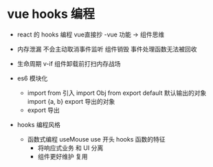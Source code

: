 # vue hooks 编程

- react 的 hooks 编程 vue直接抄
-vue 功能 ->  组件思维

- 内存泄漏
  不会主动取消事件监听  组件销毁 事件处理函数无法被回收
- 生命周期 v-if 组件卸载前打扫内存战场

- es6 模块化
  - import from 引入
    import Obj from export default 默认输出的对象
    import {a, b} export 导出的对象
  - export  导出

- hooks 编程风格
  - 函数式编程
    useMouse use 开头 hooks 函数的特征
    - 将响应式业务 和 UI 分离
    - 组件更好维护 复用